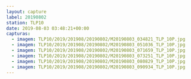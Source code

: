 ```yaml
---
layout: capture
label: 20190802
station: TLP10
date: 2019-08-03 03:48:21+00:00
capturas:
  - imagem: TLP10/2019/201908/20190802/M20190803_034821_TLP_10P.jpg
  - imagem: TLP10/2019/201908/20190802/M20190803_051036_TLP_10P.jpg
  - imagem: TLP10/2019/201908/20190802/M20190803_071659_TLP_10P.jpg
  - imagem: TLP10/2019/201908/20190802/M20190803_073251_TLP_10P.jpg
  - imagem: TLP10/2019/201908/20190802/M20190803_080829_TLP_10P.jpg
  - imagem: TLP10/2019/201908/20190802/M20190803_090934_TLP_10P.jpg
---
```

